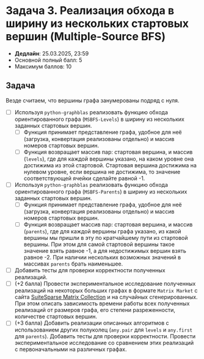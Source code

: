 # Задача 3. Реализация обхода в ширину из нескольких стартовых вершин (Multiple-Source BFS)

* **Дедлайн**: 25.03.2025, 23:59
* Основной полный балл: 5
* Максимум баллов: 10

## Задача

Везде считаем, что вершины графа занумерованы подряд с нуля.

- [ ] Используя `python-graphblas` реализовать функцию обхода ориентированного графа (`MSBFS-Levels`) в ширину из нескольких заданных стартовых вершин.
  - [ ] Функция принимает представление графа, удобное для неё (загрузка, конвертация реализованы отдельно) и массив номеров стартовых вершин.
  - [ ] Функция возвращает массив пар: стартовая вершина, и массив (`levels`), где для каждой вершины указано, на каком уровне она достижима из этой стартовой. Стартовая вершина достижима на нулевом уровне, если вершина не достижима, то значение соответствующей ячейки сделайте равной -1.
- [ ] Используя `python-graphblas` реализовать функцию обхода ориентированного графа (`MSBFS-Parents`) в ширину из нескольких заданных стартовых вершин.
  - [ ] Функция принимает представление графа, удобное для неё (загрузка, конвертация реализованы отдельно) и массив номеров стартовых вершин.
  - [ ] Функция возвращает массив пар: стартовая вершина, и массив (`parents`), где для каждой вершины графа указано, из какой вершины мы пришли в эту по кратчайшему пути из стартовой вершины. При этом для самой стартовой вершины такое значение взять равное -1, а для недостижимых вершин взять равное -2. При наличии нескольких возможных значений в массивах `parents` брать наименьшее.
- [ ] Добавить тесты для проверки корректности полученных реализаций.
- [ ] (+2 балла) Провести экспериментальное исследование полученных реализаций на некоторых больших графах в формате `Matrix Market` с сайта [SuiteSparse Matrix Collection](https://sparse.tamu.edu/) и на случайных сгенерированных. При этом описать зависимость времени работы всех полученных реализаций от размеров графа, его степени разреженности, количестве стартовых вершин.
- [ ] (+3 балла) Добавить реализации описанных алгоритмов с использованием других полуколец (`any.pair` для `levels` и `any.first` для `parents`). Добавить тесты для проверки корректности. Провести экспериментальное исследование со сравнением этих реализаций с первоначальными на различных графах.
